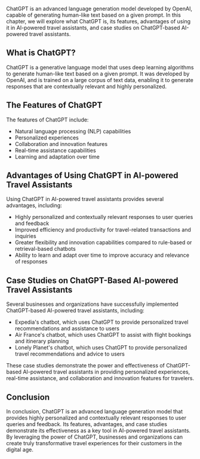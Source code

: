 
ChatGPT is an advanced language generation model developed by OpenAI, capable of generating human-like text based on a given prompt. In this chapter, we will explore what ChatGPT is, its features, advantages of using it in AI-powered travel assistants, and case studies on ChatGPT-based AI-powered travel assistants.

What is ChatGPT?
----------------

ChatGPT is a generative language model that uses deep learning algorithms to generate human-like text based on a given prompt. It was developed by OpenAI, and is trained on a large corpus of text data, enabling it to generate responses that are contextually relevant and highly personalized.

The Features of ChatGPT
-----------------------

The features of ChatGPT include:

* Natural language processing (NLP) capabilities
* Personalized experiences
* Collaboration and innovation features
* Real-time assistance capabilities
* Learning and adaptation over time

Advantages of Using ChatGPT in AI-powered Travel Assistants
-----------------------------------------------------------

Using ChatGPT in AI-powered travel assistants provides several advantages, including:

* Highly personalized and contextually relevant responses to user queries and feedback
* Improved efficiency and productivity for travel-related transactions and inquiries
* Greater flexibility and innovation capabilities compared to rule-based or retrieval-based chatbots
* Ability to learn and adapt over time to improve accuracy and relevance of responses

Case Studies on ChatGPT-Based AI-powered Travel Assistants
----------------------------------------------------------

Several businesses and organizations have successfully implemented ChatGPT-based AI-powered travel assistants, including:

* Expedia's chatbot, which uses ChatGPT to provide personalized travel recommendations and assistance to users
* Air France's chatbot, which uses ChatGPT to assist with flight bookings and itinerary planning
* Lonely Planet's chatbot, which uses ChatGPT to provide personalized travel recommendations and advice to users

These case studies demonstrate the power and effectiveness of ChatGPT-based AI-powered travel assistants in providing personalized experiences, real-time assistance, and collaboration and innovation features for travelers.

Conclusion
----------

In conclusion, ChatGPT is an advanced language generation model that provides highly personalized and contextually relevant responses to user queries and feedback. Its features, advantages, and case studies demonstrate its effectiveness as a key tool in AI-powered travel assistants. By leveraging the power of ChatGPT, businesses and organizations can create truly transformative travel experiences for their customers in the digital age.
